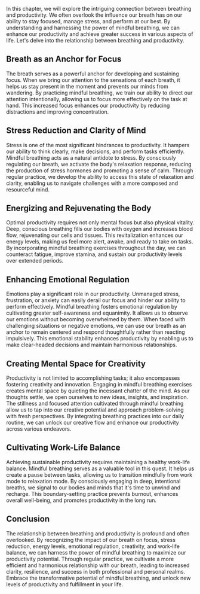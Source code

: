 
In this chapter, we will explore the intriguing connection between breathing and productivity. We often overlook the influence our breath has on our ability to stay focused, manage stress, and perform at our best. By understanding and harnessing the power of mindful breathing, we can enhance our productivity and achieve greater success in various aspects of life. Let's delve into the relationship between breathing and productivity.

## Breath as an Anchor for Focus

The breath serves as a powerful anchor for developing and sustaining focus. When we bring our attention to the sensations of each breath, it helps us stay present in the moment and prevents our minds from wandering. By practicing mindful breathing, we train our ability to direct our attention intentionally, allowing us to focus more effectively on the task at hand. This increased focus enhances our productivity by reducing distractions and improving concentration.

## Stress Reduction and Clarity of Mind

Stress is one of the most significant hindrances to productivity. It hampers our ability to think clearly, make decisions, and perform tasks efficiently. Mindful breathing acts as a natural antidote to stress. By consciously regulating our breath, we activate the body's relaxation response, reducing the production of stress hormones and promoting a sense of calm. Through regular practice, we develop the ability to access this state of relaxation and clarity, enabling us to navigate challenges with a more composed and resourceful mind.

## Energizing and Rejuvenating the Body

Optimal productivity requires not only mental focus but also physical vitality. Deep, conscious breathing fills our bodies with oxygen and increases blood flow, rejuvenating our cells and tissues. This revitalization enhances our energy levels, making us feel more alert, awake, and ready to take on tasks. By incorporating mindful breathing exercises throughout the day, we can counteract fatigue, improve stamina, and sustain our productivity levels over extended periods.

## Enhancing Emotional Regulation

Emotions play a significant role in our productivity. Unmanaged stress, frustration, or anxiety can easily derail our focus and hinder our ability to perform effectively. Mindful breathing fosters emotional regulation by cultivating greater self-awareness and equanimity. It allows us to observe our emotions without becoming overwhelmed by them. When faced with challenging situations or negative emotions, we can use our breath as an anchor to remain centered and respond thoughtfully rather than reacting impulsively. This emotional stability enhances productivity by enabling us to make clear-headed decisions and maintain harmonious relationships.

## Creating Mental Space for Creativity

Productivity is not limited to accomplishing tasks; it also encompasses fostering creativity and innovation. Engaging in mindful breathing exercises creates mental space by quieting the incessant chatter of the mind. As our thoughts settle, we open ourselves to new ideas, insights, and inspiration. The stillness and focused attention cultivated through mindful breathing allow us to tap into our creative potential and approach problem-solving with fresh perspectives. By integrating breathing practices into our daily routine, we can unlock our creative flow and enhance our productivity across various endeavors.

## Cultivating Work-Life Balance

Achieving sustainable productivity requires maintaining a healthy work-life balance. Mindful breathing serves as a valuable tool in this quest. It helps us create a pause between tasks, allowing us to transition mindfully from work mode to relaxation mode. By consciously engaging in deep, intentional breaths, we signal to our bodies and minds that it's time to unwind and recharge. This boundary-setting practice prevents burnout, enhances overall well-being, and promotes productivity in the long run.

## Conclusion

The relationship between breathing and productivity is profound and often overlooked. By recognizing the impact of our breath on focus, stress reduction, energy levels, emotional regulation, creativity, and work-life balance, we can harness the power of mindful breathing to maximize our productivity potential. Through regular practice, we cultivate a more efficient and harmonious relationship with our breath, leading to increased clarity, resilience, and success in both professional and personal realms. Embrace the transformative potential of mindful breathing, and unlock new levels of productivity and fulfillment in your life.

